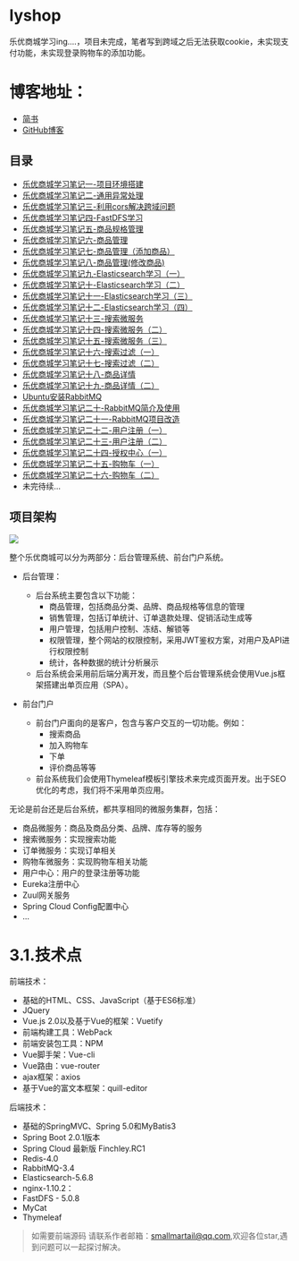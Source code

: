# lyshop
乐优商城学习ing....，项目未完成，笔者写到跨域之后无法获取cookie，未实现支付功能，未实现登录购物车的添加功能。

# 博客地址：
- [简书](https://www.jianshu.com/u/071e3ec425fd)
- [GitHub博客](https://smallmartial.github.io/blog/)
## 目录
- [乐优商城学习笔记一-项目环境搭建](https://smallmartial.github.io/blog/2019/04/12/lyshop-1/)
- [乐优商城学习笔记二-通用异常处理](https://smallmartial.github.io/blog/2019/04/12/lyshop-2/)
- [乐优商城学习笔记三-利用cors解决跨域问题](https://smallmartial.github.io/blog/2019/04/13/lyshop-3/)
- [乐优商城学习笔记四-FastDFS学习](https://smallmartial.github.io/blog/2019/04/14/lyshop-4/)
- [乐优商城学习笔记五-商品规格管理](https://smallmartial.github.io/blog/2019/04/15/lyshop-5/)
- [乐优商城学习笔记六-商品管理](https://smallmartial.github.io/blog/2019/04/16/lyshop-6/)
- [乐优商城学习笔记七-商品管理（添加商品）](https://smallmartial.github.io/blog/2019/04/17/lyshop-7/)
- [乐优商城学习笔记八-商品管理(修改商品)](https://smallmartial.github.io/blog/2019/04/17/lyshop-8/)
- [乐优商城学习笔记九-Elasticsearch学习（一）](https://smallmartial.github.io/blog/2019/04/18/lyshop-9/)
- [乐优商城学习笔记十-Elasticsearch学习（二）](https://smallmartial.github.io/blog/2019/04/18/lyshop-10/)
- [乐优商城学习笔记十一-Elasticsearch学习（三）](https://smallmartial.github.io/blog/2019/04/18/lyshop-11/)
- [乐优商城学习笔记十二-Elasticsearch学习（四）](https://smallmartial.github.io/blog/2019/04/18/lyshop-12/)
- [乐优商城学习笔记十三-搜索微服务](https://smallmartial.github.io/blog/2019/04/19/lyshop-13/)
- [乐优商城学习笔记十四-搜索微服务（二）](https://smallmartial.github.io/blog/2019/04/19/lyshop-14/)
- [乐优商城学习笔记十五-搜索微服务（三）](https://smallmartial.github.io/blog/2019/04/19/lyshop-15/)
- [乐优商城学习笔记十六-搜索过滤（一）](https://smallmartial.github.io/blog/2019/04/20/lyshop-16/)
- [乐优商城学习笔记十七-搜索过滤（二）](https://smallmartial.github.io/blog/2019/04/20/lyshop-17/)
- [乐优商城学习笔记十八-商品详情](https://smallmartial.github.io/blog/2019/04/21/lyshop-18/)
- [乐优商城学习笔记十九-商品详情（二）](https://smallmartial.github.io/blog/2019/04/21/lyshop-19/)
- [Ubuntu安装RabbitMQ](https://smallmartial.github.io/blog/2019/04/21/lyshop-20/)
- [乐优商城学习笔记二十-RabbitMQ简介及使用](https://smallmartial.github.io/blog/2019/04/22/lyshop-21/)
- [乐优商城学习笔记二十一-RabbitMQ项目改造](https://smallmartial.github.io/blog/2019/04/22/lyshop-22/)
- [乐优商城学习笔记二十二-用户注册（一）](https://smallmartial.github.io/blog/2019/04/23/lyshop-23/)
- [乐优商城学习笔记二十三-用户注册（二）](https://smallmartial.github.io/blog/2019/04/24/lyshop-24/)
- [乐优商城学习笔记二十四-授权中心（一）](https://smallmartial.github.io/blog/2019/04/24/lyshop-25/)
- [乐优商城学习笔记二十五-购物车（一）](https://smallmartial.github.io/blog/2019/04/25/lyshop-26/)
- [乐优商城学习笔记二十六-购物车（二）](https://smallmartial.github.io/blog/2019/04/27/lyshop-27/)
- 未完待续...
## 项目架构
![](http://img.smallmartial.cn/%E4%B9%90%E4%BC%98%E5%95%86%E5%9F%8E%20.png)

整个乐优商城可以分为两部分：后台管理系统、前台门户系统。

- 后台管理：

  - 后台系统主要包含以下功能：
    - 商品管理，包括商品分类、品牌、商品规格等信息的管理
    - 销售管理，包括订单统计、订单退款处理、促销活动生成等
    - 用户管理，包括用户控制、冻结、解锁等
    - 权限管理，整个网站的权限控制，采用JWT鉴权方案，对用户及API进行权限控制
    - 统计，各种数据的统计分析展示
  - 后台系统会采用前后端分离开发，而且整个后台管理系统会使用Vue.js框架搭建出单页应用（SPA）。

- 前台门户

  - 前台门户面向的是客户，包含与客户交互的一切功能。例如：
    - 搜索商品
    - 加入购物车
    - 下单
    - 评价商品等等
  - 前台系统我们会使用Thymeleaf模板引擎技术来完成页面开发。出于SEO优化的考虑，我们将不采用单页应用。

无论是前台还是后台系统，都共享相同的微服务集群，包括：

- 商品微服务：商品及商品分类、品牌、库存等的服务
- 搜索微服务：实现搜索功能
- 订单微服务：实现订单相关
- 购物车微服务：实现购物车相关功能
- 用户中心：用户的登录注册等功能
- Eureka注册中心
- Zuul网关服务
- Spring Cloud Config配置中心
- ...

# 3.1.技术点

前端技术：

- 基础的HTML、CSS、JavaScript（基于ES6标准）
- JQuery
- Vue.js 2.0以及基于Vue的框架：Vuetify
- 前端构建工具：WebPack
- 前端安装包工具：NPM
- Vue脚手架：Vue-cli
- Vue路由：vue-router
- ajax框架：axios
- 基于Vue的富文本框架：quill-editor

后端技术：

- 基础的SpringMVC、Spring 5.0和MyBatis3
- Spring Boot 2.0.1版本
- Spring Cloud 最新版 Finchley.RC1
- Redis-4.0
- RabbitMQ-3.4
- Elasticsearch-5.6.8
- nginx-1.10.2：
- FastDFS - 5.0.8
- MyCat
- Thymeleaf

> 如需要前端源码 请联系作者邮箱：smallmartail@qq.com,欢迎各位star,遇到问题可以一起探讨解决。
